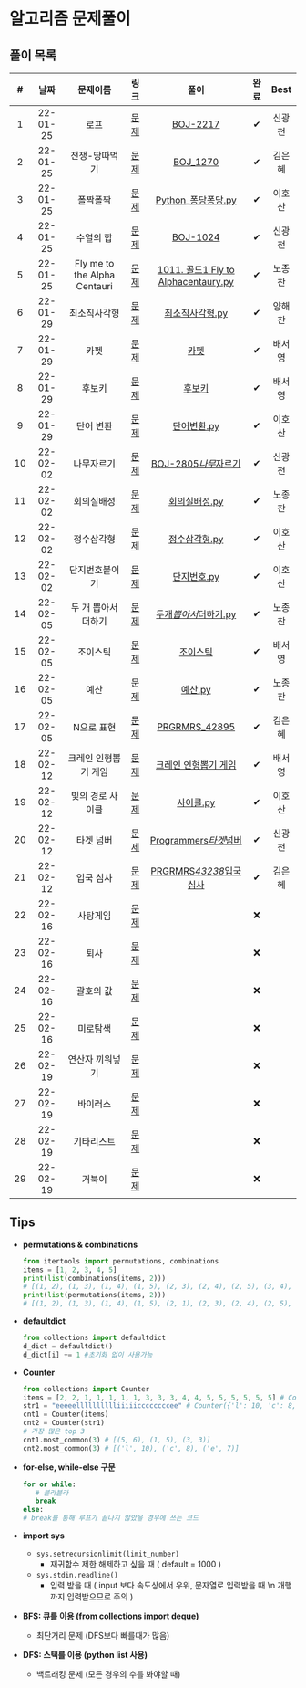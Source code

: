 # 알고리즘 문제풀이

## 풀이 목록

|  #  |   날짜   |           문제이름           |                               링크                               |                                                                                                                           풀이                                                                                                                           | 완료 |  Best  |
| :-: | :------: | :--------------------------: | :--------------------------------------------------------------: | :------------------------------------------------------------------------------------------------------------------------------------------------------------------------------------------------------------------------------------------------------: | :--: | :----: |
|  1  | 22-01-25 |             로프             |           [문제](https://www.acmicpc.net/problem/2217)           |                                                                         [BOJ-2217](https://kdt-gitlab.elice.io/eunhyekim1223/codingtest-study/-/tree/master/GwangCheon/BOJ-2217)                                                                         |  ✔   | 신광천 |
|  2  | 22-01-25 |        전쟁-땅따먹기         |           [문제](https://www.acmicpc.net/problem/1270)           |                                                                      [BOJ_1270](https://kdt-gitlab.elice.io/eunhyekim1223/codingtest-study/-/tree/master/eunhyekim/DAY_01/BOJ_1270)                                                                      |  ✔   | 김은혜 |
|  3  | 22-01-25 |           폴짝폴짝           |           [문제](https://www.acmicpc.net/problem/1326)           |                                       [Python\_퐁당퐁당.py](https://kdt-gitlab.elice.io/eunhyekim1223/codingtest-study/-/blob/master/Hosan_Lee/%EB%B0%B1%EC%A4%80/Python_%ED%90%81%EB%8B%B9%ED%90%81%EB%8B%B9.py)                                        |  ✔   | 이호산 |
|  4  | 22-01-25 |          수열의 합           |           [문제](https://www.acmicpc.net/problem/1024)           |                                                                         [BOJ-1024](https://kdt-gitlab.elice.io/eunhyekim1223/codingtest-study/-/tree/master/GwangCheon/BOJ-1024)                                                                         |  ✔   | 신광천 |
|  5  | 22-01-25 | Fly me to the Alpha Centauri |           [문제](https://www.acmicpc.net/problem/1011)           |                         [1011. 골드1 Fly to Alphacentaury.py](https://kdt-gitlab.elice.io/eunhyekim1223/codingtest-study/-/blob/master/Nojongchan/%EB%B2%A1%EC%A4%80/1011.%20%EA%B3%A8%EB%93%9C1%20Fly%20to%20Alphacentaury.py)                          |  ✔   | 노종찬 |
|  6  | 22-01-29 |         최소직사각형         | [문제](https://programmers.co.kr/learn/courses/30/lessons/86491) |                                   [최소직사각형.py](https://kdt-gitlab.elice.io/eunhyekim1223/codingtest-study/-/blob/master/haechan/1%EC%A3%BC%EC%B0%A8-2/%EC%B5%9C%EC%86%8C%EC%A7%81%EC%82%AC%EA%B0%81%ED%98%95.py)                                    |  ✔   | 양해찬 |
|  7  | 22-01-29 |             카펫             | [문제](https://programmers.co.kr/learn/courses/30/lessons/42842) |                                           [카펫](https://kdt-gitlab.elice.io/eunhyekim1223/codingtest-study/-/tree/master/seoyoung/%ED%94%84%EB%A1%9C%EA%B7%B8%EB%9E%98%EB%A8%B8%EC%8A%A4/%EC%B9%B4%ED%8E%AB)                                            |  ✔   | 배서영 |
|  8  | 22-01-29 |            후보키            | [문제](https://programmers.co.kr/learn/courses/30/lessons/42890) |                                      [후보키](https://kdt-gitlab.elice.io/eunhyekim1223/codingtest-study/-/tree/master/seoyoung/%ED%94%84%EB%A1%9C%EA%B7%B8%EB%9E%98%EB%A8%B8%EC%8A%A4/%ED%9B%84%EB%B3%B4%ED%82%A4)                                      |  ✔   | 배서영 |
|  9  | 22-01-29 |          단어 변환           | [문제](https://programmers.co.kr/learn/courses/30/lessons/43163) |                             [단어변환.py](https://kdt-gitlab.elice.io/eunhyekim1223/codingtest-study/-/blob/master/Hosan_Lee/%ED%94%84%EB%A1%9C%EA%B7%B8%EB%9E%98%EB%A8%B8%EC%8A%A4/%EB%8B%A8%EC%96%B4%EB%B3%80%ED%99%98.py)                             |  ✔   | 이호산 |
| 10  | 22-02-02 |          나무자르기          |           [문제](https://www.acmicpc.net/problem/2805)           |                                           [BOJ-2805*나무*자르기](https://kdt-gitlab.elice.io/eunhyekim1223/codingtest-study/-/tree/master/GwangCheon/BOJ-2805_%EB%82%98%EB%AC%B4_%EC%9E%90%EB%A5%B4%EA%B8%B0)                                            |  ✔   | 신광천 |
| 11  | 22-02-02 |          회의실배정          |           [문제](https://www.acmicpc.net/problem/1931)           |                                         [회의실배정.py](https://kdt-gitlab.elice.io/eunhyekim1223/codingtest-study/-/blob/master/Nojongchan/%EB%B2%A1%EC%A4%80/%ED%9A%8C%EC%9D%98%EC%8B%A4%EB%B0%B0%EC%A0%95.py)                                         |  ✔   | 노종찬 |
| 12  | 22-02-02 |          정수삼각형          |           [문제](https://www.acmicpc.net/problem/1932)           |                                         [정수삼각형.py](https://kdt-gitlab.elice.io/eunhyekim1223/codingtest-study/-/blob/master/Hosan_Lee/%EB%B0%B1%EC%A4%80/%EC%A0%95%EC%88%98%EC%82%BC%EA%B0%81%ED%98%95.py)                                          |  ✔   | 이호산 |
| 13  | 22-02-02 |        단지번호붙이기        |           [문제](https://www.acmicpc.net/problem/2667)           |                                               [단지번호.py](https://kdt-gitlab.elice.io/eunhyekim1223/codingtest-study/-/blob/master/Hosan_Lee/%EB%B0%B1%EC%A4%80/%EB%8B%A8%EC%A7%80%EB%B2%88%ED%98%B8.py)                                               |  ✔   | 이호산 |
| 14  | 22-02-05 |     두 개 뽑아서 더하기      | [문제](https://programmers.co.kr/learn/courses/30/lessons/68644) |  [두개*뽑아서*더하기.py](https://kdt-gitlab.elice.io/eunhyekim1223/codingtest-study/-/blob/master/Nojongchan/%ED%94%84%EB%A1%9C%EA%B7%B8%EB%9E%98%EB%A8%B8%EC%8A%A4/%EB%91%90%EA%B0%9C%20%EB%BD%91%EC%95%84%EC%84%9C%20%EB%8D%94%ED%95%98%EA%B8%B0.py)   |  ✔   | 노종찬 |
| 15  | 22-02-05 |           조이스틱           | [문제](https://programmers.co.kr/learn/courses/30/lessons/42860) |                                [조이스틱](https://kdt-gitlab.elice.io/eunhyekim1223/codingtest-study/-/tree/master/seoyoung/%ED%94%84%EB%A1%9C%EA%B7%B8%EB%9E%98%EB%A8%B8%EC%8A%A4/%EC%A1%B0%EC%9D%B4%EC%8A%A4%ED%8B%B1)                                 |  ✔   | 배서영 |
| 16  | 22-02-05 |             예산             | [문제](https://programmers.co.kr/learn/courses/30/lessons/12982) |                                       [예산.py](https://kdt-gitlab.elice.io/eunhyekim1223/codingtest-study/-/blob/master/Nojongchan/%ED%94%84%EB%A1%9C%EA%B7%B8%EB%9E%98%EB%A8%B8%EC%8A%A4/%EC%98%88%EC%82%B0.py)                                        |  ✔   | 노종찬 |
| 17  | 22-02-05 |          N으로 표현          | [문제](https://programmers.co.kr/learn/courses/30/lessons/42895) |                                                                 [PRGRMRS_42895](https://kdt-gitlab.elice.io/eunhyekim1223/codingtest-study/-/tree/master/eunhyekim/DAY_04/PRGRMRS_42895)                                                                 |  ✔   | 김은혜 |
| 18  | 22-02-12 |     크레인 인형뽑기 게임     | [문제](https://programmers.co.kr/learn/courses/30/lessons/64061) | [크레인 인형뽑기 게임](https://kdt-gitlab.elice.io/eunhyekim1223/codingtest-study/-/tree/master/seoyoung/%ED%94%84%EB%A1%9C%EA%B7%B8%EB%9E%98%EB%A8%B8%EC%8A%A4/%ED%81%AC%EB%A0%88%EC%9D%B8%20%EC%9D%B8%ED%98%95%EB%BD%91%EA%B8%B0%20%EA%B2%8C%EC%9E%84) |  ✔   | 배서영 |
| 19  | 22-02-12 |       빛의 경로 사이클       | [문제](https://programmers.co.kr/learn/courses/30/lessons/86052) |                                  [사이클.py](https://kdt-gitlab.elice.io/eunhyekim1223/codingtest-study/-/blob/master/Hosan_Lee/%ED%94%84%EB%A1%9C%EA%B7%B8%EB%9E%98%EB%A8%B8%EC%8A%A4/%EC%82%AC%EC%9D%B4%ED%81%B4.py)                                   |  ✔   | 이호산 |
| 20  | 22-02-12 |          타겟 넘버           | [문제](https://programmers.co.kr/learn/courses/30/lessons/43165) |                                              [Programmers*타겟*넘버](https://kdt-gitlab.elice.io/eunhyekim1223/codingtest-study/-/tree/master/GwangCheon/Programmers_%ED%83%80%EA%B2%9F_%EB%84%98%EB%B2%84)                                              |  ✔   | 신광천 |
| 21  | 22-02-12 |          입국 심사           | [문제](https://programmers.co.kr/learn/courses/30/lessons/43238) |                                          [PRGRMRS*43238*입국심사](https://kdt-gitlab.elice.io/eunhyekim1223/codingtest-study/-/tree/master/eunhyekim/DAY_05/PRGRMRS_43238_%EC%9E%85%EA%B5%AD%EC%8B%AC%EC%82%AC)                                          |  ✔   | 김은혜 |
| 22  | 22-02-16 |           사탕게임           |           [문제](https://www.acmicpc.net/problem/3085)           |                                                                                                                           []()                                                                                                                           |  ❌  |        |
| 23  | 22-02-16 |             퇴사             |          [문제](https://www.acmicpc.net/problem/14501)           |                                                                                                                           []()                                                                                                                           |  ❌  |        |
| 24  | 22-02-16 |          괄호의 값           |           [문제](https://www.acmicpc.net/problem/2504)           |                                                                                                                           []()                                                                                                                           |  ❌  |        |
| 25  | 22-02-16 |           미로탐색           |           [문제](https://www.acmicpc.net/problem/2178)           |                                                                                                                           []()                                                                                                                           |  ❌  |        |
| 26  | 22-02-19 |       연산자 끼워넣기        |          [문제](https://www.acmicpc.net/problem/14888)           |                                                                                                                           []()                                                                                                                           |  ❌  |        |
| 27  | 22-02-19 |           바이러스           |           [문제](https://www.acmicpc.net/problem/2606)           |                                                                                                                           []()                                                                                                                           |  ❌  |        |
| 28  | 22-02-19 |          기타리스트          |           [문제](https://www.acmicpc.net/problem/1495)           |                                                                                                                           []()                                                                                                                           |  ❌  |        |
| 29  | 22-02-19 |            거북이            |           [문제](https://www.acmicpc.net/problem/8911)           |                                                                                                                           []()                                                                                                                           |  ❌  |        |

## Tips

- **permutations & combinations**

  ```python
  from itertools import permutations, combinations
  items = [1, 2, 3, 4, 5]
  print(list(combinations(items, 2)))
  # [(1, 2), (1, 3), (1, 4), (1, 5), (2, 3), (2, 4), (2, 5), (3, 4), (3, 5), (4, 5)]
  print(list(permutations(items, 2)))
  # [(1, 2), (1, 3), (1, 4), (1, 5), (2, 1), (2, 3), (2, 4), (2, 5), (3, 1), (3, 2), (3, 4), (3, 5), (4, 1), (4, 2), (4, 3), (4, 5), (5, 1), (5, 2), (5, 3), (5, 4)]
  ```

- **defaultdict**

  ```python
  from collections import defaultdict
  d_dict = defaultdict()
  d_dict[i] += 1 #초기화 없이 사용가능
  ```

- **Counter**

  ```python
  from collections import Counter
  items = [2, 2, 1, 1, 1, 1, 1, 3, 3, 3, 4, 4, 5, 5, 5, 5, 5, 5] # Counter({5: 6, 1: 5, 3: 3, 2: 2, 4: 2})
  str1 = "eeeeelllllllllliiiiiccccccccee" # Counter({'l': 10, 'c': 8, 'e': 7, 'i': 5})
  cnt1 = Counter(items)
  cnt2 = Counter(str1)
  # 가장 많은 top 3
  cnt1.most_common(3) # [(5, 6), (1, 5), (3, 3)]
  cnt2.most_common(3) # [('l', 10), ('c', 8), ('e', 7)]
  ```

- **for-else, while-else 구문**

  ```python
  for or while:
     # 블라블라
     break
  else:
  # break를 통해 루프가 끝나지 않았을 경우에 쓰는 코드
  ```

- **import sys**

  - `sys.setrecursionlimit(limit_number)`
    - 재귀함수 제한 해제하고 싶을 때 ( default = 1000 )
  - `sys.stdin.readline()`
    - 입력 받을 때 ( input 보다 속도상에서 우위, 문자열로 입력받을 때 \n 개행까지 입력받으므로 주의 )

- **BFS: 큐를 이용 (from collections import deque)**
  - 최단거리 문제 (DFS보다 빠를때가 많음)
- **DFS: 스택를 이용 (python list 사용)**
  - 백트래킹 문제 (모든 경우의 수를 봐야할 때)
